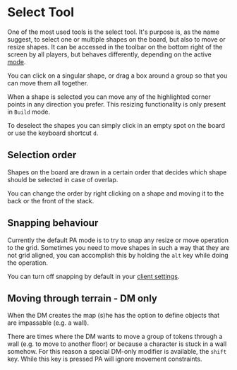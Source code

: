 # Select Tool

One of the most used tools is the select tool.
It's purpose is, as the name suggest, to select one or multiple shapes on the board, but also to move or resize shapes.
It can be accessed in the toolbar on the bottom right of the screen by all players, but behaves differently, depending on the active [mode](/docs/tools-overview/#tools-and-modes).

You can click on a singular shape, or drag a box around a group so that you can move them all together.

When a shape is selected you can move any of the highlighted corner points in any direction you prefer.
This resizing functionality is only present in `Build` mode.

To deselect the shapes you can simply click in an empty spot on the board or use the keyboard shortcut `d`.

## Selection order

Shapes on the board are drawn in a certain order that decides which shape should be selected in case of overlap.

You can change the order by right clicking on a shape and moving it to the back or the front of the stack.

## Snapping behaviour

Currently the default PA mode is to try to snap any resize or move operation to the grid.  Sometimes you need to move shapes in such a way that they are not grid aligned, you can accomplish this by holding the `alt` key while doing the operation.

You can turn off snapping by default in your [client settings](/docs/players/settings/).

## Moving through terrain - DM only

When the DM creates the map (s)he has the option to define objects that are impassable (e.g. a wall).

There are times where the DM wants to move a group of tokens through a wall (e.g. to move to another floor) or because a character is stuck in a wall somehow.  For this reason a special DM-only modifier is available, the `shift` key.  While this key is pressed PA will ignore movement constraints.
